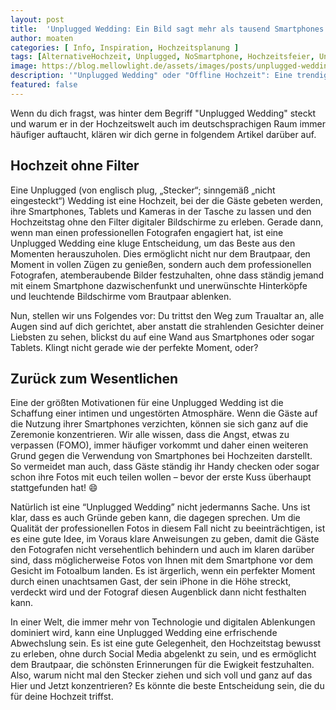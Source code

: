 ```yaml
---
layout: post
title:  'Unplugged Wedding: Ein Bild sagt mehr als tausend Smartphones'
author: moaten
categories: [ Info, Inspiration, Hochzeitsplanung ]
tags: [AlternativeHochzeit, Unplugged, NoSmartphone, Hochzeitsfeier, UnpluggedWedding]
image: https://blog.mellowlight.de/assets/images/posts/unplugged-wedding-sign.webp
description: '"Unplugged Wedding" oder "Offline Hochzeit": Eine trendige Alternative Hochzeit bei der weniger Technologie zu mehr Achtsamkeit führt.'
featured: false
---
```

Wenn du dich fragst, was hinter dem Begriff "Unplugged Wedding" steckt und warum er in der Hochzeitswelt auch im deutschsprachigen Raum immer häufiger auftaucht, klären wir dich gerne in folgendem Artikel darüber auf.

## Hochzeit ohne Filter
Eine Unplugged (von englisch plug, „Stecker“; sinngemäß „nicht eingesteckt“) Wedding ist eine Hochzeit, bei der die Gäste gebeten werden, ihre Smartphones, Tablets und Kameras in der Tasche zu lassen und den Hochzeitstag ohne den Filter digitaler Bildschirme zu erleben. Gerade dann, wenn man einen professionellen Fotografen engagiert hat, ist eine Unplugged Wedding eine kluge Entscheidung, um das Beste aus den Momenten herauszuholen.
Dies ermöglicht nicht nur dem Brautpaar, den Moment in vollen Zügen zu genießen, sondern auch dem professionellen Fotografen, atemberaubende Bilder festzuhalten, ohne dass ständig jemand mit einem Smartphone dazwischenfunkt und unerwünschte Hinterköpfe und leuchtende Bildschirme vom Brautpaar ablenken.

Nun, stellen wir uns Folgendes vor: Du trittst den Weg zum Traualtar an, alle Augen sind auf dich gerichtet, aber anstatt die strahlenden Gesichter deiner Liebsten zu sehen, blickst du auf eine Wand aus Smartphones oder sogar Tablets. Klingt nicht gerade wie der perfekte Moment, oder?

## Zurück zum Wesentlichen
Eine der größten Motivationen für eine Unplugged Wedding ist die Schaffung einer intimen und ungestörten Atmosphäre. Wenn die Gäste auf die Nutzung ihrer Smartphones verzichten, können sie sich ganz auf die Zeremonie konzentrieren.
Wir alle wissen, dass die Angst, etwas zu verpassen (FOMO), immer häufiger vorkommt und daher einen weiteren Grund gegen die Verwendung von Smartphones bei Hochzeiten darstellt. So vermeidet man auch, dass Gäste ständig ihr Handy checken oder sogar schon ihre Fotos mit euch teilen wollen – bevor der erste Kuss überhaupt stattgefunden hat! 😄

Natürlich ist eine “Unplugged Wedding” nicht jedermanns Sache. Uns ist klar, dass es auch Gründe geben kann, die dagegen sprechen.
Um die Qualität der professionellen Fotos in diesem Fall nicht zu beeinträchtigen, ist es eine gute Idee, im Voraus klare Anweisungen zu geben, damit die Gäste den Fotografen nicht versehentlich behindern und auch im klaren darüber sind, dass möglicherweise Fotos von Ihnen mit dem Smartphone vor dem Gesicht im Fotoalbum landen. Es ist ärgerlich, wenn ein perfekter Moment durch einen unachtsamen Gast, der sein iPhone in die Höhe streckt, verdeckt wird und der Fotograf diesen Augenblick dann nicht festhalten kann.

In einer Welt, die immer mehr von Technologie und digitalen Ablenkungen dominiert wird, kann eine Unplugged Wedding eine erfrischende Abwechslung sein. Es ist eine gute Gelegenheit, den Hochzeitstag bewusst zu erleben, ohne durch Social Media abgelenkt zu sein, und es ermöglicht dem Brautpaar, die schönsten Erinnerungen für die Ewigkeit festzuhalten. Also, warum nicht mal den Stecker ziehen und sich voll und ganz auf das Hier und Jetzt konzentrieren? Es könnte die beste Entscheidung sein, die du für deine Hochzeit triffst.
